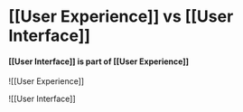 # [[User Experience]] vs [[User Interface]]


#### [[User Interface]] is part of [[User Experience]]

![[User Experience]]

![[User Interface]]

